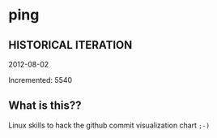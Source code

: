 # ping

## HISTORICAL ITERATION
2012-08-02

Incremented: 5540

## What is this?? 
Linux skills to hack the github commit visualization chart `;-)`
